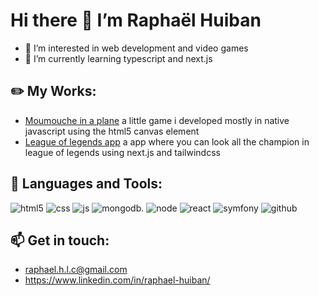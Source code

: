 # Hi there 👋 I’m Raphaël Huiban
- 👀 I’m interested in web development and video games
- 🌱 I’m currently learning typescript and next.js
## ✏️ My Works:
- [Moumouche in a plane](https://moumouche-in-a-plane.vercel.app) a little game i developed mostly in native javascript using the html5 canvas element
- [League of legends app](https://league-of-legends-app.vercel.app/) a app where you can look all the champion in league of legends using next.js and tailwindcss

## 🤖 Languages and Tools:
![html5](https://github.com/Roxxouille/image-profile/blob/main/html.svg)
![css](https://github.com/Roxxouille/image-profile/blob/main/css.svg)
![js](https://github.com/Roxxouille/image-profile/blob/main/js.svg)
![mongodb.](https://github.com/Roxxouille/image-profile/blob/main/mongodb.svg)
![node](https://github.com/Roxxouille/image-profile/blob/main/node.svg)
![react](https://github.com/Roxxouille/image-profile/blob/main/react.svg)
![symfony](https://github.com/Roxxouille/image-profile/blob/main/symfony.svg)
![github](https://github.com/Roxxouille/image-profile/blob/main/github.svg)
## 📫 Get in touch:
- raphael.h.l.c@gmail.com
- https://www.linkedin.com/in/raphael-huiban/
